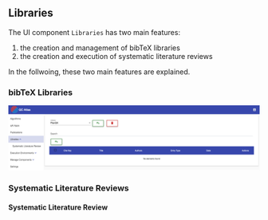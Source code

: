 ## Libraries

The UI component `Libraries` has two main features:
    
1. the creation and management of bibTeX libraries
2. the creation and execution of systematic literature reviews

In the follwoing, these two main features are explained.

### bibTeX Libraries

![alt text](../images/libraries/overview_library_ui.png "Overview Libraries")

### Systematic Literature Reviews
#### Systematic Literature Review